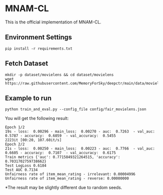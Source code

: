 # MNAM-CL
This is the official implementation of MNAM-CL.

## Environment Settings
```shell
pip install -r requirements.txt
```

## Fetch Dataset
```shell
mkdir -p dataset/movielens && cd dataset/movielens
wget https://raw.githubusercontent.com/MemoryForSky/deepctr/main/data/movielens.txt
```

## Example to run
```shell
python train_and_eval.py --config_file config/fair_movielens.json
```

You will get the following result:
```shell
Epoch 1/2
19s - loss:  0.00296 - main_loss:  0.00270 - auc:  0.7263  - val_auc:  0.5787 - accuracy:  0.6059  - val_accuracy:  0.5455
2223it [00:20, 107.60it/s]
Epoch 2/2
21s - loss:  0.00250 - main_loss:  0.00223 - auc:  0.7766  - val_auc:  0.6605 - accuracy:  0.7107  - val_accuracy:  0.6175
Train metrics {'auc': 0.7715849321264515, 'accuracy': 0.7031702759738662}
Test LogLoss 0.6184
Test AUC 0.7134
Unfairness rate of item_mean_rating - irrelevant: 0.00004996
Unfairness rate of item_mean_rating - reverse: 0.00000000
```
*The result may be slightly different due to random seeds.